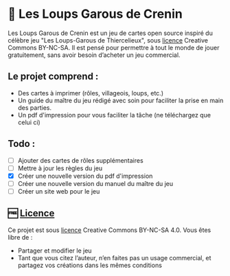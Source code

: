 # 🐺 Les Loups Garous de Crenin

Les Loups Garous de Crenin est un jeu de cartes open source inspiré du célèbre jeu "Les Loups-Garous de Thiercelieux", sous [licence](LICENSE) Creative Commons BY-NC-SA.
Il est pensé pour permettre à tout le monde de jouer gratuitement, sans avoir besoin d’acheter un jeu commercial.

## Le projet comprend :

- Des cartes à imprimer (rôles, villageois, loups, etc.)
- Un guide du maître du jeu rédigé avec soin pour faciliter la prise en main des parties.
- Un pdf d'impression pour vous faciliter la tâche (ne téléchargez que celui ci)

## Todo :
- [ ] Ajouter des cartes de rôles supplémentaires
- [ ] Mettre à jour les règles du jeu
- [x] Créer une nouvelle version du pdf d'impression
- [ ] Créer une nouvelle version du manuel du maître du jeu
- [ ] Créer un site web pour le jeu

## 🆓 [Licence](LICENSE)

Ce projet est sous [licence](LICENSE) Creative Commons BY-NC-SA 4.0.
Vous êtes libre de :

- Partager et modifier le jeu
- Tant que vous citez l’auteur, n’en faites pas un usage commercial, et partagez vos créations dans les mêmes conditions